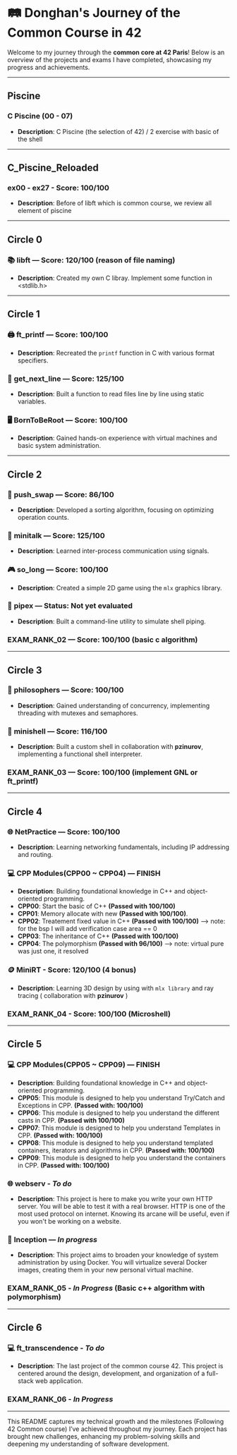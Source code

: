 # 🛤 Donghan's Journey of the Common Course in 42

Welcome to my journey through the **common core at 42 Paris**! Below is an overview of the projects and exams I have completed, showcasing my progress and achievements.

---

## Piscine
### C Piscine (00 - 07)
- **Description**: C Piscine (the selection of 42) / 2 exercise with basic of the shell

---

## C_Piscine_Reloaded
### ex00 - ex27 - Score: 100/100
- **Description**: Before of libft which is common course, we review all element of piscine
---

## Circle 0
### 📚 **libft** — Score: 120/100 (reason of file naming)
- **Description**: Created my own C libray. Implement some function in <stdlib.h>

---

## Circle 1
### 🖨️ **ft_printf** — Score: 100/100
- **Description**: Recreated the `printf` function in C with various format specifiers.

### 📜 **get_next_line** — Score: 125/100
- **Description**: Built a function to read files line by line using static variables.

### 🖥️ **BornToBeRoot** — Score: 100/100
- **Description**: Gained hands-on experience with virtual machines and basic system administration.

---

## Circle 2
### 🔄 **push_swap** — Score: 86/100
- **Description**: Developed a sorting algorithm, focusing on optimizing operation counts.

### 📡 **minitalk** — Score: 125/100
- **Description**: Learned inter-process communication using signals.

### 🎮 **so_long** — Score: 100/100
- **Description**: Created a simple 2D game using the `mlx` graphics library.

### 🔗 **pipex** — Status: Not yet evaluated
- **Description**: Built a command-line utility to simulate shell piping.

### **EXAM_RANK_02** — Score: 100/100 (basic c algorithm)

---

## Circle 3
### 🧠 **philosophers** — Score: 100/100
- **Description**: Gained understanding of concurrency, implementing threading with mutexes and semaphores.

### 🐚 **minishell** — Score: 116/100
- **Description**: Built a custom shell in collaboration with **pzinurov**, implementing a functional shell interpreter.

### **EXAM_RANK_03** — Score: 100/100 (implement GNL or ft_printf)

---

## Circle 4
### 🌐 **NetPractice** — Score: 100/100
- **Description**: Learning networking fundamentals, including IP addressing and routing.

### 💻 **CPP Modules(CPP00 ~ CPP04)** — FINISH
- **Description**: Building foundational knowledge in C++ and object-oriented programming.
- **CPP00**: Start the basic of C++ **(Passed with 100/100)**
- **CPP01**: Memory allocate with new **(Passed with 100/100)**.
- **CPP02**: Treatement fixed value in C++ **(Passed with 100/100)** --> note: for the bsp I will add verification case area == 0
- **CPP03**: The inheritance of C++ **(Passed with 100/100)**
- **CPP04**: The polymorphism **(Passed with 96/100)** --> note: virtual pure was just one, it resolved

### 🪙 **MiniRT** - Score: 120/100 (4 bonus)
- **Description**: Learning 3D design by using with `mlx library` and ray tracing ( collaboration with **pzinurov** )

### **EXAM_RANK_04** - Score: 100/100 (Microshell)
---

## Circle 5

### 💻 **CPP Modules(CPP05 ~ CPP09)** — FINISH
- **Description**: Building foundational knowledge in C++ and object-oriented programming.
- **CPP05**: This module is designed to help you understand Try/Catch and Exceptions in CPP. **(Passed with: 100/100)**
- **CPP06**: This module is designed to help you understand the different casts in CPP. **(Passed with 100/100)**
- **CPP07**: This module is designed to help you understand Templates in CPP. **(Passed with: 100/100)**
- **CPP08**: This module is designed to help you understand templated containers, iterators and algorithms in CPP. **(Passed with: 100/100)**
- **CPP09**: This module is designed to help you understand the containers in CPP. **(Passed with: 100/100)**

### 🌐 **webserv** - _To do_
- **Description**: This project is here to make you write your own HTTP server. You will be able to test it with a real browser. HTTP is one of the most used protocol on internet. Knowing its arcane will be useful, even if you won't be working on a website.

### 🐬 **Inception** — _In progress_
- **Description**: This project aims to broaden your knowledge of system administration by using Docker.
                   You will virtualize several Docker images, creating them in your new personal virtual machine.

### **EXAM_RANK_05** - _In Progress_ (Basic c++ algorithm with polymorphism)
---

## Circle 6

### 💻 **ft_transcendence** - _To do_
- **Description**: The last project of the common course 42.
                   This project is centered around the design, development, and organization of a full-stack web application.

### **EXAM_RANK_06** - _In Progress_
---

This README captures my technical growth and the milestones (Following 42 Common course)
I’ve achieved throughout my journey. Each project has brought new challenges,
enhancing my problem-solving skills and deepening my understanding of software development.

